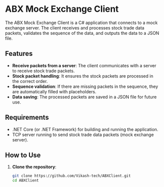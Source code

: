 # ABX Mock Exchange Client

The ABX Mock Exchange Client is a C# application that connects to a mock exchange server. The client receives and processes stock trade data packets, validates the sequence of the data, and outputs the data to a JSON file.

## Features

- **Receive packets from a server**: The client communicates with a server to receive stock trade packets.
- **Stock packet handling**: It ensures the stock packets are processed in the correct order.
- **Sequence validation**: If there are missing packets in the sequence, they are automatically filled with placeholders.
- **Data saving**: The processed packets are saved in a JSON file for future use.

## Requirements

- .NET Core (or .NET Framework) for building and running the application.
- TCP server running to send stock trade data packets (mock exchange server).

## How to Use

1. **Clone the repository**:

   ```bash
   git clone https://github.com/Vikash-tech/ABXClient.git
   cd ABXClient
